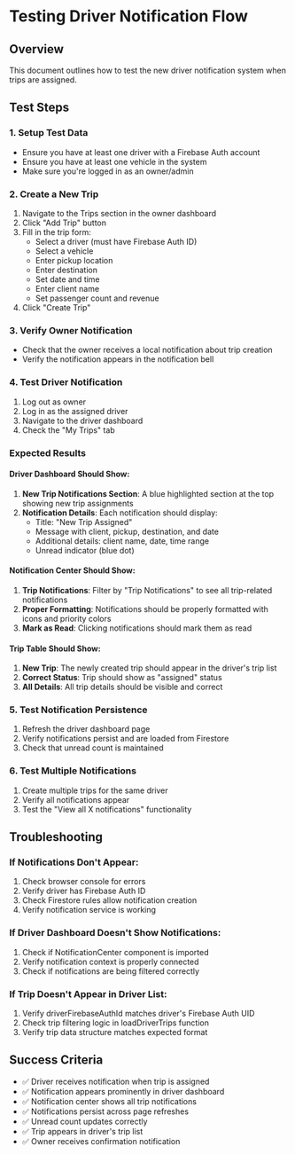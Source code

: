 # Testing Driver Notification Flow

## Overview
This document outlines how to test the new driver notification system when trips are assigned.

## Test Steps

### 1. Setup Test Data
- Ensure you have at least one driver with a Firebase Auth account
- Ensure you have at least one vehicle in the system
- Make sure you're logged in as an owner/admin

### 2. Create a New Trip
1. Navigate to the Trips section in the owner dashboard
2. Click "Add Trip" button
3. Fill in the trip form:
   - Select a driver (must have Firebase Auth ID)
   - Select a vehicle
   - Enter pickup location
   - Enter destination
   - Set date and time
   - Enter client name
   - Set passenger count and revenue
4. Click "Create Trip"

### 3. Verify Owner Notification
- Check that the owner receives a local notification about trip creation
- Verify the notification appears in the notification bell

### 4. Test Driver Notification
1. Log out as owner
2. Log in as the assigned driver
3. Navigate to the driver dashboard
4. Check the "My Trips" tab

### Expected Results

#### Driver Dashboard Should Show:
1. **New Trip Notifications Section**: A blue highlighted section at the top showing new trip assignments
2. **Notification Details**: Each notification should display:
   - Title: "New Trip Assigned"
   - Message with client, pickup, destination, and date
   - Additional details: client name, date, time range
   - Unread indicator (blue dot)

#### Notification Center Should Show:
1. **Trip Notifications**: Filter by "Trip Notifications" to see all trip-related notifications
2. **Proper Formatting**: Notifications should be properly formatted with icons and priority colors
3. **Mark as Read**: Clicking notifications should mark them as read

#### Trip Table Should Show:
1. **New Trip**: The newly created trip should appear in the driver's trip list
2. **Correct Status**: Trip should show as "assigned" status
3. **All Details**: All trip details should be visible and correct

### 5. Test Notification Persistence
1. Refresh the driver dashboard page
2. Verify notifications persist and are loaded from Firestore
3. Check that unread count is maintained

### 6. Test Multiple Notifications
1. Create multiple trips for the same driver
2. Verify all notifications appear
3. Test the "View all X notifications" functionality

## Troubleshooting

### If Notifications Don't Appear:
1. Check browser console for errors
2. Verify driver has Firebase Auth ID
3. Check Firestore rules allow notification creation
4. Verify notification service is working

### If Driver Dashboard Doesn't Show Notifications:
1. Check if NotificationCenter component is imported
2. Verify notification context is properly connected
3. Check if notifications are being filtered correctly

### If Trip Doesn't Appear in Driver List:
1. Verify driverFirebaseAuthId matches driver's Firebase Auth UID
2. Check trip filtering logic in loadDriverTrips function
3. Verify trip data structure matches expected format

## Success Criteria
- ✅ Driver receives notification when trip is assigned
- ✅ Notification appears prominently in driver dashboard
- ✅ Notification center shows all trip notifications
- ✅ Notifications persist across page refreshes
- ✅ Unread count updates correctly
- ✅ Trip appears in driver's trip list
- ✅ Owner receives confirmation notification

